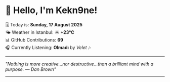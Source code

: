 # 👋 Hello, I'm Kekn9ne!

🗓️ Today is: **Sunday, 17 August 2025**  
🌤️ Weather in Istanbul: **☀️   +23°C**  
📊 GitHub Contributions: **69**  
🎧 Currently Listening: **Olmadı** by *Velet* 🎶

---

_"Nothing is more creative...nor destructive...than a brilliant mind with a purpose. — *Dan Brown*"_

---
